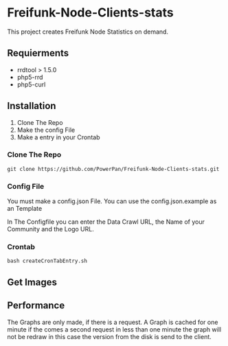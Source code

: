 # Freifunk-Node-Clients-stats

This project creates Freifunk Node Statistics on demand.

## Requierments

* rrdtool > 1.5.0
* php5-rrd
* php5-curl

## Installation

1. Clone The Repo
2. Make the config File
3. Make a entry in your Crontab

### Clone The Repo

```
git clone https://github.com/PowerPan/Freifunk-Node-Clients-stats.git
```
### Config File

You must make a config.json File. You can use the config.json.example as an Template

In The Configfile you can enter the Data Crawl URL, the Name of your Community and the Logo URL.

### Crontab

```
bash createCronTabEntry.sh
```

## Get Images

## Performance

The Graphs are only made, if there is a request. A Graph is cached for one minute if the comes a second request in less than one minute the graph will not be redraw in this case the version from the disk is send to the client.
